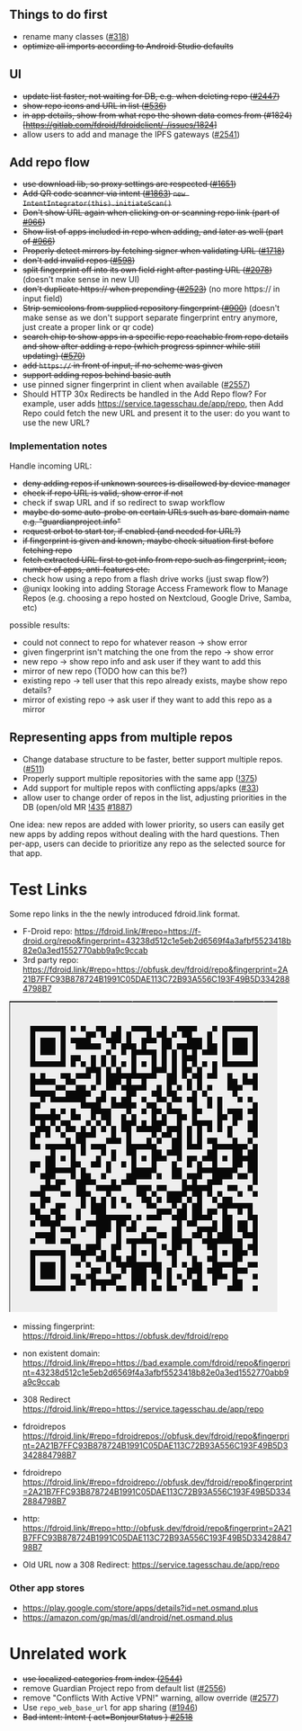 ## Things to do first

* rename many classes ([#318](https://gitlab.com/fdroid/fdroidclient/-/issues/318#note_450961188))
* ~~optimize all imports according to Android Studio defaults~~

## UI

* ~~update list faster, not waiting for DB, e.g. when deleting repo ([#2447](https://gitlab.com/fdroid/fdroidclient/-/issues/2447))~~
* ~~show repo icons and URL in list ([#536](https://gitlab.com/fdroid/fdroidclient/-/issues/536))~~
* ~~in app details, show from what repo the shown data comes from (#1824)[https://gitlab.com/fdroid/fdroidclient/-/issues/1824]~~
* allow users to add and manage the IPFS gateways ([#2541](https://gitlab.com/fdroid/fdroidclient/-/issues/2541))

## Add repo flow

* ~~use download lib, so proxy settings are respected ([#1651](https://gitlab.com/fdroid/fdroidclient/-/issues/1651))~~
* ~~Add QR code scanner via intent ([#1863](https://gitlab.com/fdroid/fdroidclient/-/issues/1863))
  `new IntentIntegrator(this).initiateScan()`~~
* ~~Don't show URL again when clicking on or scanning repo link (part of [#966](https://gitlab.com/fdroid/fdroidclient/-/issues/966))~~
* ~~Show list of apps included in repo when adding, and later as well (part of [#966](https://gitlab.com/fdroid/fdroidclient/-/issues/966))~~
* ~~Properly detect mirrors by fetching signer when validating URL ([#1718](https://gitlab.com/fdroid/fdroidclient/-/issues/1718))~~
* ~~don't add invalid repos ([#598](https://gitlab.com/fdroid/fdroidclient/-/issues/598))~~
* ~~split fingerprint off into its own field right after pasting URL ([#2078](https://gitlab.com/fdroid/fdroidclient/-/issues/2078))~~ (doesn't make sense in new UI)
* ~~don't duplicate https:// when prepending ([#2523](https://gitlab.com/fdroid/fdroidclient/-/issues/2523))~~ (no more https:// in input field)
* ~~Strip semicolons from supplied repository fingerprint ([#900](https://gitlab.com/fdroid/fdroidclient/-/issues/900))~~ (doesn't make sense as we don't support separate fingerprint entry anymore, just create a proper link or qr code)
* ~~search chip to show apps in a specific repo reachable from repo details and show after adding a repo (which progress spinner while still updating) ([#570](https://gitlab.com/fdroid/fdroidclient/-/issues/570))~~
* ~~add `https://` in front of input, if no scheme was given~~
* ~~support adding repos behind basic auth~~
* use pinned signer fingerprint in client when available ([#2557](https://gitlab.com/fdroid/fdroidclient/-/issues/2557))
* Should HTTP 30x Redirects be handled in the Add Repo flow?  For example, user adds https://service.tagesschau.de/app/repo, then Add Repo could fetch the new URL and present it to the user: do you want to use the new URL?

### Implementation notes

Handle incoming URL:
* ~~deny adding repos if unknown sources is disallowed by device manager~~
* ~~check if repo URL is valid, show error if not~~
* check if swap URL and if so redirect to swap workflow
* ~~maybe do some auto-probe on certain URLs such as bare domain name e.g. "guardianproject.info"~~
* ~~request orbot to start tor, if enabled (and needed for URL?)~~
* ~~if fingerprint is given and known, maybe check situation first before fetching repo~~
* ~~fetch extracted URL first to get info from repo such as fingerprint, icon, number of apps, anti-features etc.~~
* check how using a repo from a flash drive works (just swap flow?)
* @uniqx looking into adding Storage Access Framework flow to Manage Repos (e.g. choosing a repo hosted on Nextcloud, Google Drive, Samba, etc)

possible results:
* could not connect to repo for whatever reason -> show error
* given fingerprint isn't matching the one from the repo -> show error
* new repo -> show repo info and ask user if they want to add this
* mirror of new repo (TODO how can this be?)
* existing repo -> tell user that this repo already exists, maybe show repo details?
* mirror of existing repo -> ask user if they want to add this repo as a mirror

## Representing apps from multiple repos

* Change database structure to be faster, better support multiple repos. ([#511](https://gitlab.com/fdroid/fdroidclient/-/issues/511))
* Properly support multiple repositories with the same app ([!375](https://gitlab.com/fdroid/fdroidclient/-/merge_requests/375))
* Add support for multiple repos with conflicting apps/apks ([#33](https://gitlab.com/fdroid/fdroidclient/-/issues/33))
* allow user to change order of repos in the list, adjusting priorities in the DB (open/old MR [!435](https://gitlab.com/fdroid/fdroidclient/-/merge_requests/435) [#1887](https://gitlab.com/fdroid/fdroidclient/-/issues/1887))


One idea: new repos are added with lower priority, so users can easily get new apps by adding repos without dealing with the hard questions.  Then per-app, users can decide to prioritize any repo as the selected source for that app.

# Test Links

Some repo links in the the newly introduced fdroid.link format.

* F-Droid repo: https://fdroid.link/#repo=https://f-droid.org/repo&fingerprint=43238d512c1e5eb2d6569f4a3afbf5523418b82e0a3ed1552770abb9a9c9ccab
* 3rd party repo: https://fdroid.link/#repo=https://obfusk.dev/fdroid/repo&fingerprint=2A21B7FFC93B878724B1991C05DAE113C72B93A556C193F49B5D3342884798B7

![image](uploads/08b26b70dc2ee9776ab03167ae57185f/image.png)

* missing fingerprint: https://fdroid.link/#repo=https://obfusk.dev/fdroid/repo
* non existent domain: https://fdroid.link/#repo=https://bad.example.com/fdroid/repo&fingerprint=43238d512c1e5eb2d6569f4a3afbf5523418b82e0a3ed1552770abb9a9c9ccab
* 308 Redirect https://fdroid.link/#repo=https://service.tagesschau.de/app/repo
* fdroidrepos https://fdroid.link/#repo=fdroidrepos://obfusk.dev/fdroid/repo&fingerprint=2A21B7FFC93B878724B1991C05DAE113C72B93A556C193F49B5D3342884798B7
* fdroidrepo https://fdroid.link/#repo=fdroidrepo://obfusk.dev/fdroid/repo&fingerprint=2A21B7FFC93B878724B1991C05DAE113C72B93A556C193F49B5D3342884798B7
* http: https://fdroid.link/#repo=http://obfusk.dev/fdroid/repo&fingerprint=2A21B7FFC93B878724B1991C05DAE113C72B93A556C193F49B5D3342884798B7


* Old URL now a 308 Redirect: https://service.tagesschau.de/app/repo

### Other app stores

* https://play.google.com/store/apps/details?id=net.osmand.plus
* https://amazon.com/gp/mas/dl/android/net.osmand.plus

# Unrelated work

* ~~use localized categories from index ([2544](https://gitlab.com/fdroid/fdroidclient/-/issues/2544))~~
* remove Guardian Project repo from default list ([#2556](https://gitlab.com/fdroid/fdroidclient/-/issues/2556))
* remove "Conflicts With Active VPN!" warning, allow override ([#2577](https://gitlab.com/fdroid/fdroidclient/-/issues/2577))
* Use `repo_web_base_url` for app sharing ([#1946](https://gitlab.com/fdroid/fdroidclient/-/issues/1946))
* ~~Bad intent: Intent { act=BonjourStatus } [#2518](https://gitlab.com/fdroid/fdroidclient/-/issues/2518)~~

